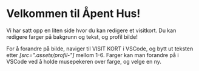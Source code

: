 # Velkommen til Åpent Hus!

Vi har satt opp en liten side hvor du kan redigere et visitkort.
Du kan redigere farger på bakgrunn og tekst, og profil bilde! 

For å forandre på bilde, naviger til VISIT KORT i VSCode, og bytt ut teksten etter *[src=".assets/profil-"]* mellom 1-6.
Farger kan man forandre på i VSCode ved å holde musepekeren over farge, og velge en ny. 
